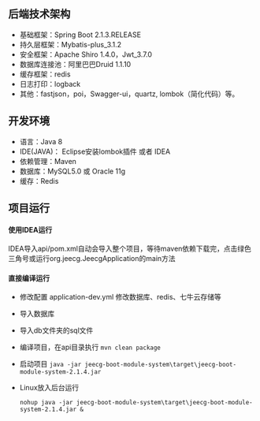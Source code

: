 ## 后端技术架构

- 基础框架：Spring Boot 2.1.3.RELEASE
- 持久层框架：Mybatis-plus_3.1.2
- 安全框架：Apache Shiro 1.4.0，Jwt_3.7.0
- 数据库连接池：阿里巴巴Druid 1.1.10
- 缓存框架：redis
- 日志打印：logback
- 其他：fastjson，poi，Swagger-ui，quartz, lombok（简化代码）等。

## 开发环境

- 语言：Java 8
- IDE(JAVA)： Eclipse安装lombok插件 或者 IDEA
- 依赖管理：Maven
- 数据库：MySQL5.0  或  Oracle 11g
- 缓存：Redis

## 项目运行

#### 使用IDEA运行

IDEA导入api/pom.xml自动会导入整个项目，等待maven依赖下载完，点击绿色三角号或运行org.jeecg.JeecgApplication的main方法

#### 直接编译运行

- 修改配置
  application-dev.yml
  修改数据库、redis、七牛云存储等

- 导入数据库

- 导入db文件夹的sql文件

- 编译项目，在api目录执行
  `mvn clean package`

- 启动项目
  `java -jar jeecg-boot-module-system\target\jeecg-boot-module-system-2.1.4.jar`

- Linux放入后台运行

  `nohup java -jar jeecg-boot-module-system\target\jeecg-boot-module-system-2.1.4.jar &`